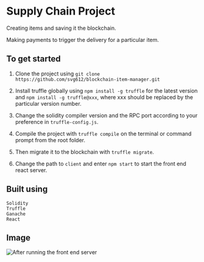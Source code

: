 # Supply Chain Project

Creating items and saving it the blockchain.

Making payments to trigger the delivery for a particular item.



## To get started

1. Clone the project using `git clone https://github.com/svg612/blockchain-item-manager.git`

2. Install truffle globally using `npm install -g truffle` for the latest version and `npm install -g truffle@xxx`, where xxx should be replaced by the particular version number. 

3. Change the solidity compiler version and the RPC port according to your preference in `truffle-config.js`.

4. Compile the project with `truffle compile` on the terminal or command prompt from the root folder. 

5. Then migrate it to the blockchain with `truffle migrate`.

6. Change the path to `client` and enter `npm start` to start the front end react server. 



## Built using

```
Solidity
Truffle
Ganache
React
```

## Image

![After running the front end server](https://user-images.githubusercontent.com/54663490/125156082-0aaf9800-e1a7-11eb-8274-902cff9c699a.png)